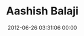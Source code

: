 ---
title: "Aashish Balaji"
date: 2012-06-26 03:31:06 00:00
permalink: /abalaji
twitter: ""
likes: [978,980,991]
id: 1111
gravatar: "http://www.gravatar.com/avatar/0ef803fd2be9ea6c82cc99f59b615b8f"
---